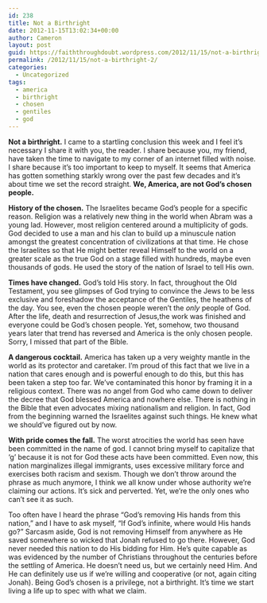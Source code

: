 ```yaml
---
id: 238
title: Not a Birthright
date: 2012-11-15T13:02:34+00:00
author: Cameron
layout: post
guid: https://faiththroughdoubt.wordpress.com/2012/11/15/not-a-birthright/
permalink: /2012/11/15/not-a-birthright-2/
categories:
  - Uncategorized
tags:
  - america
  - birthright
  - chosen
  - gentiles
  - god
---
```

**Not a birthright.** I came to a startling conclusion this week and I feel it’s necessary I share it with you, the reader. I share because you, my friend, have taken the time to navigate to my corner of an internet filled with noise. I share because it’s too important to keep to myself. It seems that America has gotten something starkly wrong over the past few decades and it’s about time we set the record straight. **We, America, are not God’s chosen people.**

**History of the chosen.** The Israelites became God’s people for a specific reason. Religion was a relatively new thing in the world when Abram was a young lad. However, most religion centered around a multiplicity of gods. God decided to use a man and his clan to build up a minuscule nation amongst the greatest concentration of civilizations at that time. He chose the Israelites so that He might better reveal Himself to the world on a greater scale as the true God on a stage filled with hundreds, maybe even thousands of gods. He used the story of the nation of Israel to tell His own.

**Times have changed.** God’s told His story. In fact, throughout the Old Testament, you see glimpses of God trying to convince the Jews to be less exclusive and foreshadow the acceptance of the Gentiles, the heathens of the day. You see, even the chosen people weren’t the _only_ people of God. After the life, death and resurrection of Jesus,the work was finished and everyone could be God’s chosen people. Yet, somehow, two thousand years later that trend has reversed and America is the only chosen people. Sorry, I missed that part of the Bible.

**A dangerous cocktail.** America has taken up a very weighty mantle in the world as its protector and caretaker. I’m proud of this fact that we live in a nation that cares enough and is powerful enough to do this, but this has been taken a step too far. We’ve contaminated this honor by framing it in a religious context. There was no angel from God who came down to deliver the decree that God blessed America and nowhere else. There is nothing in the Bible that even advocates mixing nationalism and religion. In fact, God from the beginning warned the Israelites against such things. He knew what we should’ve figured out by now.

**With pride comes the fall.** The worst atrocities the world has seen have been committed in the name of god. I cannot bring myself to capitalize that ‘g’ because it is not for God these acts have been committed. Even now, this nation marginalizes illegal immigrants, uses excessive military force and exercises both racism and sexism. Though we don’t throw around the phrase as much anymore, I think we all know under whose authority we’re claiming our actions. It’s sick and perverted. Yet, we’re the only ones who can’t see it as such.

Too often have I heard the phrase “God’s removing His hands from this nation,” and I have to ask myself, “If God’s infinite, where would His hands go?” Sarcasm aside, God is not removing Himself from anywhere as He saved somewhere so wicked that Jonah refused to go there. However, God never needed this nation to do His bidding for Him. He’s quite capable as was evidenced by the number of Christians throughout the centuries before the settling of America. He doesn’t need us, but we certainly need Him. And He can definitely use us if we’re willing and cooperative (or not, again citing Jonah). Being God’s chosen is a privilege, not a birthright. It’s time we start living a life up to spec with what we claim.